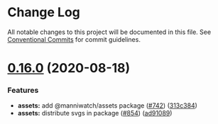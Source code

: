 # Change Log

All notable changes to this project will be documented in this file.
See [Conventional Commits](https://conventionalcommits.org) for commit guidelines.

# [0.16.0](https://github.com/manniwatch/manniwatch/compare/v0.15.0...v0.16.0) (2020-08-18)


### Features

* **assets:** add @manniwatch/assets package ([#742](https://github.com/manniwatch/manniwatch/issues/742)) ([313c384](https://github.com/manniwatch/manniwatch/commit/313c38442921353dd0aaf344693b00d86174ddf9))
* **assets:** distribute svgs in package ([#854](https://github.com/manniwatch/manniwatch/issues/854)) ([ad91089](https://github.com/manniwatch/manniwatch/commit/ad91089ff198475c3896b682227b1e4eb1d6034c))
